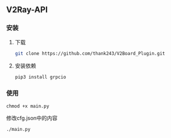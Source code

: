 ## V2Ray-API

### 安装

1. 下载

   ```bash
   git clone https://github.com/thank243/V2Board_Plugin.git
   ```

2. 安装依赖

   ```bash
   pip3 install grpcio
   ```


### 使用

   ```
   chmod +x main.py
   ```
   修改cfg.json中的内容
   ```
   ./main.py
   ```
